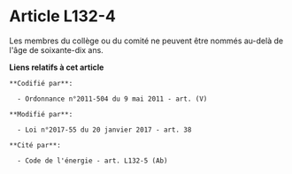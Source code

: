 # Article L132-4

Les membres du collège ou du comité ne peuvent être nommés au-delà de l'âge de soixante-dix ans.

**Liens relatifs à cet article**

	**Codifié par**:

	  - Ordonnance n°2011-504 du 9 mai 2011 - art. (V)

	**Modifié par**:

	  - Loi n°2017-55 du 20 janvier 2017 - art. 38

	**Cité par**:

	  - Code de l'énergie - art. L132-5 (Ab)

